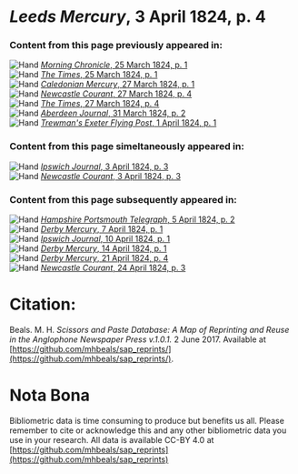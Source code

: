 # *Leeds Mercury*, 3 April 1824, p. 4  
  
### Content from this page previously appeared in:  
![Hand](http://scissorsandpaste.net/wp-content/uploads/2017/06/smallhandpointer.png) [*Morning Chronicle*, 25 March 1824, p. 1](https://mhbeals.github.io/sap_html/Morning-Chronicle/Morning-Chronicle-25-March-1824-p-1)  
![Hand](http://scissorsandpaste.net/wp-content/uploads/2017/06/smallhandpointer.png) [*The Times*, 25 March 1824, p. 1](https://mhbeals.github.io/sap_html/The-Times/The-Times-25-March-1824-p-1)  
![Hand](http://scissorsandpaste.net/wp-content/uploads/2017/06/smallhandpointer.png) [*Caledonian Mercury*, 27 March 1824, p. 1](https://mhbeals.github.io/sap_html/Caledonian-Mercury/Caledonian-Mercury-27-March-1824-p-1)  
![Hand](http://scissorsandpaste.net/wp-content/uploads/2017/06/smallhandpointer.png) [*Newcastle Courant*, 27 March 1824, p. 4](https://mhbeals.github.io/sap_html/Newcastle-Courant/Newcastle-Courant-27-March-1824-p-4)  
![Hand](http://scissorsandpaste.net/wp-content/uploads/2017/06/smallhandpointer.png) [*The Times*, 27 March 1824, p. 4](https://mhbeals.github.io/sap_html/The-Times/The-Times-27-March-1824-p-4)  
![Hand](http://scissorsandpaste.net/wp-content/uploads/2017/06/smallhandpointer.png) [*Aberdeen Journal*, 31 March 1824, p. 2](https://mhbeals.github.io/sap_html/Aberdeen-Journal/Aberdeen-Journal-31-March-1824-p-2)  
![Hand](http://scissorsandpaste.net/wp-content/uploads/2017/06/smallhandpointer.png) [*Trewman's Exeter Flying Post*, 1 April 1824, p. 1](https://mhbeals.github.io/sap_html/Trewman's-Exeter-Flying-Post/Trewman's-Exeter-Flying-Post-1-April-1824-p-1)  
  
### Content from this page simeltaneously appeared in:  
![Hand](http://scissorsandpaste.net/wp-content/uploads/2017/06/smallhandpointer.png) [*Ipswich Journal*, 3 April 1824, p. 3](https://mhbeals.github.io/sap_html/Ipswich-Journal/Ipswich-Journal-3-April-1824-p-3)  
![Hand](http://scissorsandpaste.net/wp-content/uploads/2017/06/smallhandpointer.png) [*Newcastle Courant*, 3 April 1824, p. 3](https://mhbeals.github.io/sap_html/Newcastle-Courant/Newcastle-Courant-3-April-1824-p-3)  
  
### Content from this page subsequently appeared in:  
![Hand](http://scissorsandpaste.net/wp-content/uploads/2017/06/smallhandpointer.png) [*Hampshire Portsmouth Telegraph*, 5 April 1824, p. 2](https://mhbeals.github.io/sap_html/Hampshire-Portsmouth-Telegraph/Hampshire-Portsmouth-Telegraph-5-April-1824-p-2)  
![Hand](http://scissorsandpaste.net/wp-content/uploads/2017/06/smallhandpointer.png) [*Derby Mercury*, 7 April 1824, p. 1](https://mhbeals.github.io/sap_html/Derby-Mercury/Derby-Mercury-7-April-1824-p-1)  
![Hand](http://scissorsandpaste.net/wp-content/uploads/2017/06/smallhandpointer.png) [*Ipswich Journal*, 10 April 1824, p. 1](https://mhbeals.github.io/sap_html/Ipswich-Journal/Ipswich-Journal-10-April-1824-p-1)  
![Hand](http://scissorsandpaste.net/wp-content/uploads/2017/06/smallhandpointer.png) [*Derby Mercury*, 14 April 1824, p. 1](https://mhbeals.github.io/sap_html/Derby-Mercury/Derby-Mercury-14-April-1824-p-1)  
![Hand](http://scissorsandpaste.net/wp-content/uploads/2017/06/smallhandpointer.png) [*Derby Mercury*, 21 April 1824, p. 4](https://mhbeals.github.io/sap_html/Derby-Mercury/Derby-Mercury-21-April-1824-p-4)  
![Hand](http://scissorsandpaste.net/wp-content/uploads/2017/06/smallhandpointer.png) [*Newcastle Courant*, 24 April 1824, p. 3](https://mhbeals.github.io/sap_html/Newcastle-Courant/Newcastle-Courant-24-April-1824-p-3)  


# Citation: 

Beals. M. H. *Scissors and Paste Database: A Map of Reprinting and Reuse in the Anglophone Newspaper Press v.1.0.1.* 2 June 2017. Available at [https://github.com/mhbeals/sap_reprints/](https://github.com/mhbeals/sap_reprints/). 

# Nota Bona

Bibliometric data is time consuming to produce but benefits us all. Please remember to cite or acknowledge this and any other bibliometric data you use in your research. All data is available CC-BY 4.0 at [https://github.com/mhbeals/sap_reprints](https://github.com/mhbeals/sap_reprints)